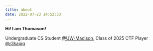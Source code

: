 ```yaml
---
title: about
date: 2022-07-23 14:52:53
---
```


**Hi! I am Thomason!**

Undergraduate CS Student [@UW-Madison](https://www.wisc.edu/), Class of 2025 
CTF Player [@r3kapig](https://r3kapig.com/)
